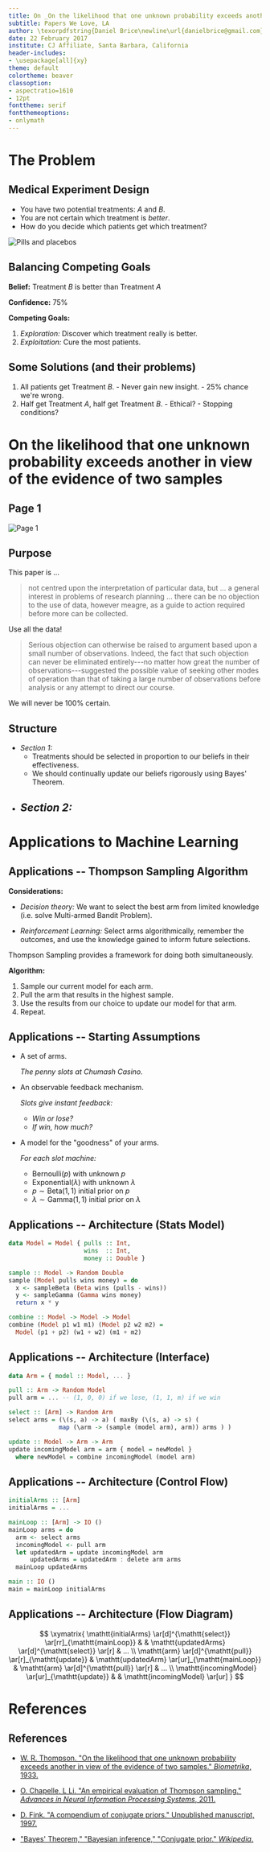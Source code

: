 ```yaml
---
title: On _On the likelihood that one unknown probability exceeds another in view of the evidence of two samples_
subtitle: Papers We Love, LA
author: \texorpdfstring{Daniel Brice\newline\url{danielbrice@gmail.com}}{Daniel Brice}
date: 22 February 2017
institute: CJ Affiliate, Santa Barbara, California
header-includes:
- \usepackage[all]{xy}
theme: default
colortheme: beaver
classoption:
- aspectratio=1610
- 12pt
fonttheme: serif
fontthemeoptions:
- onlymath
---
```


# The Problem

## Medical Experiment Design

  - You have two potential treatments: $A$ and $B$.
  - You are not certain which treatment is _better_.
  - How do you decide which patients get which treatment?

![Pills and placebos](./img/pills.jpg)

## Balancing Competing Goals

**Belief:** Treatment $B$ is better than Treatment $A$

**Confidence:** 75%

**Competing Goals:**

  1. _Exploration:_ Discover which treatment really is better.
  2. _Exploitation:_ Cure the most patients.

## Some Solutions (and their problems)

  1. All patients get Treatment $B$.
    - Never gain new insight.
    - 25% chance we're wrong.
  2. Half get Treatment $A$, half get Treatment $B$.
    - Ethical?
    - Stopping conditions?

# On the likelihood that one unknown probability exceeds another in view of the evidence of two samples

## Page 1

![Page 1](./img/page1.jpg)

## Purpose

This paper is ...

> not centred upon the interpretation of particular data, but ... a general interest in problems of research planning ... there can be no objection to the use of data, however meagre, as a guide to action required before more can be collected.

Use all the data!

> Serious objection can otherwise be raised to argument based upon a small number of observations.
> Indeed, the fact that such objection can never be eliminated entirely---no matter how great the number of observations---suggested the possible value of seeking other modes of operation than that of taking a large number of observations before analysis or any attempt to direct our course.

We will never be 100% certain.

## Structure

  - _Section 1:_
    - Treatments should be selected in proportion to our beliefs in their effectiveness.
    - We should continually update our beliefs rigorously using Bayes' Theorem.
  - _Section 2:_
    -

# Applications to Machine Learning

## Applications -- Thompson Sampling Algorithm

**Considerations:**

  - *Decision theory:* We want to select the best arm from limited knowledge (i.e. solve Multi-armed Bandit Problem).

  - *Reinforcement Learning:* Select arms algorithmically, remember the outcomes, and use the knowledge gained to inform future selections.

Thompson Sampling provides a framework for doing both simultaneously.

**Algorithm:**

  1. Sample our current model for each arm.
  2. Pull the arm that results in the highest sample.
  3. Use the results from our choice to update our model for that arm.
  4. Repeat.

## Applications -- Starting Assumptions

  - A set of arms.

    *The penny slots at Chumash Casino.*

  - An observable feedback mechanism.

    *Slots give instant feedback:*

      * *Win or lose?*
      * *If win, how much?*

  - A model for the "goodness" of your arms.

    *For each slot machine:*

      - $\mathrm{Bernoulli}(p)$ with unknown $p$
      - $\mathrm{Exponential}(\lambda)$ with unknown $\lambda$
      - $p \sim \mathrm{Beta}(1, 1)$ initial prior on $p$
      - $\lambda \sim \mathrm{Gamma}(1, 1)$ initial prior on $\lambda$

## Applications -- Architecture (Stats Model)

```haskell
data Model = Model { pulls :: Int,
                     wins  :: Int,
                     money :: Double }

sample :: Model -> Random Double
sample (Model pulls wins money) = do
  x <- sampleBeta (Beta wins (pulls - wins))
  y <- sampleGamma (Gamma wins money)
  return x * y

combine :: Model -> Model -> Model
combine (Model p1 w1 m1) (Model p2 w2 m2) =
  Model (p1 + p2) (w1 + w2) (m1 + m2)
```

## Applications -- Architecture (Interface)

```haskell
data Arm = { model :: Model, ... }

pull :: Arm -> Random Model
pull arm = ... -- (1, 0, 0) if we lose, (1, 1, m) if we win

select :: [Arm] -> Random Arm
select arms = (\(s, a) -> a) ( maxBy (\(s, a) -> s) (
              map (\arm -> (sample (model arm), arm)) arms ) )

update :: Model -> Arm -> Arm
update incomingModel arm = arm { model = newModel }
  where newModel = combine incomingModel (model arm)
```

## Applications -- Architecture (Control Flow)

```haskell
initialArms :: [Arm]
initialArms = ...

mainLoop :: [Arm] -> IO ()
mainLoop arms = do
  arm <- select arms
  incomingModel <- pull arm
  let updatedArm = update incomingModel arm
      updatedArms = updatedArm : delete arm arms
  mainLoop updatedArms

main :: IO ()
main = mainLoop initialArms
```

## Applications -- Architecture (Flow Diagram)

$$
\xymatrix{
  \mathtt{initialArms} \ar[d]^{\mathtt{select}} \ar[rr]_{\mathtt{mainLoop}} &
  &
  \mathtt{updatedArms} \ar[d]^{\mathtt{select}} \ar[r] &
  ...
  \\
  \mathtt{arm} \ar[d]^{\mathtt{pull}} \ar[r]_{\mathtt{update}} &
  \mathtt{updatedArm} \ar[ur]_{\mathtt{mainLoop}} &
  \mathtt{arm} \ar[d]^{\mathtt{pull}} \ar[r] &
  ...
  \\
  \mathtt{incomingModel} \ar[ur]_{\mathtt{update}} &
  &
  \mathtt{incomingModel} \ar[ur]
}
$$

# References

## References

  - [W. R. Thompson. "On the likelihood that one unknown probability exceeds another in view of the evidence of two samples." _Biometrika_, 1933.](https://www.dropbox.com/s/yhn9prnr5bz0156/1933-thompson.pdf)

  - [O. Chapelle, L Li. "An empirical evaluation of Thompson sampling." _Advances in Neural Information Processing Systems_, 2011.](http://dl.acm.org/citation.cfm?id=2986710)

  - [D. Fink. "A compendium of conjugate priors." Unpublished manuscript, 1997.](http://citeseerx.ist.psu.edu/viewdoc/download?doi=10.1.1.157.5540&rep=rep1&type=pdf)

  - ["Bayes' Theorem," "Bayesian inference," "Conjugate prior." _Wikipedia_.](https://en.wikipedia.org/wiki/)
